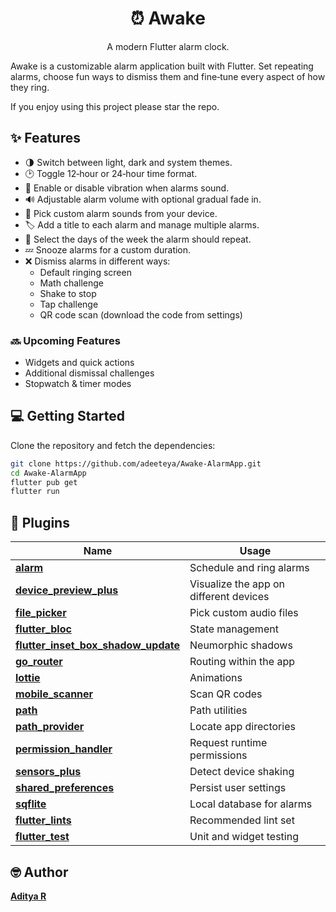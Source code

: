 <div align="center">

# ⏰ Awake

A modern Flutter alarm clock.

</div>

Awake is a customizable alarm application built with Flutter. Set repeating alarms, choose fun ways to dismiss them and fine‑tune every aspect of how they ring.

If you enjoy using this project please star the repo.

## ✨ Features

- 🌗 Switch between light, dark and system themes.
- 🕑 Toggle 12‑hour or 24‑hour time format.
- 📳 Enable or disable vibration when alarms sound.
- 🔊 Adjustable alarm volume with optional gradual fade in.
- 🎵 Pick custom alarm sounds from your device.
- 🏷️ Add a title to each alarm and manage multiple alarms.
- 🔁 Select the days of the week the alarm should repeat.
- 💤 Snooze alarms for a custom duration.
- ❌ Dismiss alarms in different ways:
  - Default ringing screen
  - Math challenge
  - Shake to stop
  - Tap challenge
  - QR code scan (download the code from settings)

### 🔜 Upcoming Features

- Widgets and quick actions
- Additional dismissal challenges
- Stopwatch & timer modes

## 💻 Getting Started

Clone the repository and fetch the dependencies:

```bash
git clone https://github.com/adeeteya/Awake-AlarmApp.git
cd Awake-AlarmApp
flutter pub get
flutter run
```

## 🔌 Plugins

| Name | Usage |
| --- | --- |
| [**alarm**](https://pub.dev/packages/alarm) | Schedule and ring alarms |
| [**device_preview_plus**](https://pub.dev/packages/device_preview_plus) | Visualize the app on different devices |
| [**file_picker**](https://pub.dev/packages/file_picker) | Pick custom audio files |
| [**flutter_bloc**](https://pub.dev/packages/flutter_bloc) | State management |
| [**flutter_inset_box_shadow_update**](https://pub.dev/packages/flutter_inset_box_shadow_update) | Neumorphic shadows |
| [**go_router**](https://pub.dev/packages/go_router) | Routing within the app |
| [**lottie**](https://pub.dev/packages/lottie) | Animations |
| [**mobile_scanner**](https://pub.dev/packages/mobile_scanner) | Scan QR codes |
| [**path**](https://pub.dev/packages/path) | Path utilities |
| [**path_provider**](https://pub.dev/packages/path_provider) | Locate app directories |
| [**permission_handler**](https://pub.dev/packages/permission_handler) | Request runtime permissions |
| [**sensors_plus**](https://pub.dev/packages/sensors_plus) | Detect device shaking |
| [**shared_preferences**](https://pub.dev/packages/shared_preferences) | Persist user settings |
| [**sqflite**](https://pub.dev/packages/sqflite) | Local database for alarms |
| [**flutter_lints**](https://pub.dev/packages/flutter_lints) | Recommended lint set |
| [**flutter_test**](https://pub.dev/packages/flutter_test) | Unit and widget testing |

## 🤓 Author

**[Aditya R](https://github.com/adeeteya)**


